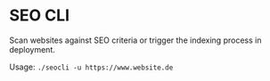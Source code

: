 # SEO CLI

Scan websites against SEO criteria or trigger the indexing process in deployment.

Usage:
``./seocli -u https://www.website.de``

